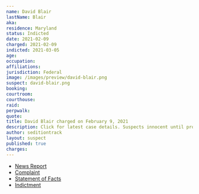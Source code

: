 ```yaml
---
name: David Blair
lastName: Blair
aka:
residence: Maryland
status: Indicted
date: 2021-02-09
charged: 2021-02-09
indicted: 2021-03-05
age:
occupation:
affiliations:
jurisdiction: Federal
image: /images/preview/david-blair.png
suspect: david-blair.png
booking:
courtroom:
courthouse:
raid:
perpwalk:
quote:
title: David Blair charged on February 9, 2021
description: Click for latest case details. Suspects innocent until proven guilty.
author: seditiontrack
layout: suspect
published: true
charges:
---
```


- [News Report](https://www.baltimoresun.com/news/crime/bs-md-ci-cr-blair-capitol-search-warrant-20210202-x4uzotfxhng5ddglhnl5npeonu-story.html)
- [Complaint](https://extremism.gwu.edu/sites/g/files/zaxdzs2191/f/David%20Blair%20Criminal%20Complaint.pdf)
- [Statement of Facts](https://www.justice.gov/usao-dc/case-multi-defendant/file/1371291/download)
- [Indictment](https://www.justice.gov/usao-dc/case-multi-defendant/file/1377671/download)
